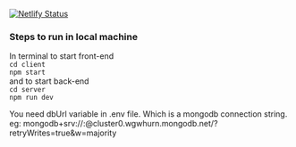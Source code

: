 [![Netlify Status](https://api.netlify.com/api/v1/badges/587bdb74-17d4-445f-b149-445a3793e92d/deploy-status)](https://app.netlify.com/sites/momintech/deploys)

### Steps to run in local machine
In terminal to start front-end <br>
`cd client` <br>
`npm start` <br>
and to start back-end <br>
`cd server` <br>
`npm run dev` <br>

You need dbUrl variable in .env file. Which is a mongodb connection string. <br>
eg: mongodb+srv://<username>:<password>@cluster0.wgwhurn.mongodb.net/?retryWrites=true&w=majority


